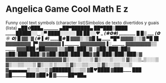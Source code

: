 # Angelica Game Cool Math E z 

Funny cool text symbols (character list)Símbolos de texto divertidos y guais (lista)
_________▄██✿███▄
_______ ▄██▀██████▄
______██▀__███▒████
_____██____███░░‿░▀
______██____██░░░░░
_______██____ ██░░♥ _ (❀✿❀)
________ █_____ █▒ ___ (✿ ☼ ✿)
_________█ ___▓▓░▓___ (❀▐ ❀)
____█❀ _█_ ▓▓▓▒░▒▓__█_▐__▄
_____▀█▀_ ▓▓_▓▓▒░▒▓ ▀█▐_█
_________▓▓_▓▓▓▓▓▓____ ▐▀
_________▓▓_▓▓▓▓▓______▐
_______ ▓▓__▓▓▓▓_▓▓____▐░
______ ▓▓__▓▓▓▓▓___▓___▒▒
_____ ▓▓_▓███❋██▓__▓▓▓
___▒▒___▓██▒███▒▓
___░___▓██▒███▒██▓
______▓██▒███▒███▒▓
_____▓██▒███▒███▒██▓
_____▓█▒███▒███▒███▒▓
▓___▓▓▓▓▓▓▓▓▓▓▓▓▓▓▓▓▓
▓________▒░░░▒░░░▒
▓________▒░░░▒░░░▒
▓________▒░░▒_▒░░░▒
▓________▒░░▒__▒░░░▒
▓________▒░░▒__ ▒░░░▒
▓________▒░░▒__▒░░░▒
▓________▒░░▒▒░░░▒
▓▄▄▄▄▄▄▒░░▒░░▒
▓██████▒░░▒▒
▓_█❤█___███
▓███____ ███
▓█_______███
▓________██❥█
▓________██▀██▄
